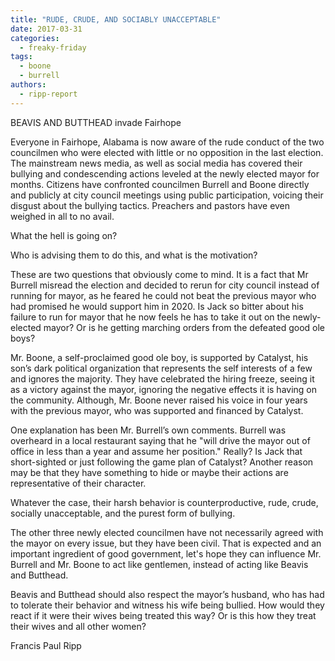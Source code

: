 ```yaml
---
title: "RUDE, CRUDE, AND SOCIABLY UNACCEPTABLE"
date: 2017-03-31
categories: 
  - freaky-friday
tags: 
  - boone
  - burrell
authors: 
  - ripp-report
---
```


BEAVIS AND BUTTHEAD invade Fairhope

Everyone in Fairhope, Alabama is now aware of the rude conduct of the two councilmen who were elected with little or no opposition in the last election. The mainstream news media, as well as social media has covered their bullying and condescending actions leveled at the newly elected mayor for months. Citizens have confronted councilmen Burrell and Boone directly and publicly at city council meetings using public participation, voicing their disgust about the bullying tactics. Preachers and pastors have even weighed in all to no avail.

What the hell is going on?

Who is advising them to do this, and what is the motivation?

These are two questions that obviously come to mind. It is a fact that Mr Burrell misread the election and decided to rerun for city council instead of running for mayor, as he feared he could not beat the previous mayor who had promised he would support him in 2020. Is Jack so bitter about his failure to run for mayor that he now feels he has to take it out on the newly-elected mayor? Or is he getting marching orders from the defeated good ole boys?

Mr. Boone, a self-proclaimed good ole boy, is supported by Catalyst, his son’s dark political organization that represents the self interests of a few and ignores the majority. They have celebrated the hiring freeze, seeing it as a victory against the mayor, ignoring the negative effects it is having on the community. Although, Mr. Boone never raised his voice in four years with the previous mayor, who was supported and financed by Catalyst.

One explanation has been Mr. Burrell’s own comments. Burrell was overheard in a local restaurant saying that he "will drive the mayor out of office in less than a year and assume her position." Really? Is Jack that short-sighted or just following the game plan of Catalyst? Another reason may be that they have something to hide or maybe their actions are representative of their character.

Whatever the case, their harsh behavior is counterproductive, rude, crude, socially unacceptable, and the purest form of bullying.

The other three newly elected councilmen have not necessarily agreed with the mayor on every issue, but they have been civil. That is expected and an important ingredient of good government, let's hope they can influence Mr. Burrell and Mr. Boone to act like gentlemen, instead of acting like Beavis and Butthead.

Beavis and Butthead should also respect the mayor’s husband, who has had to tolerate their behavior and witness his wife being bullied. How would they react if it were their wives being treated this way? Or is this how they treat their wives and all other women?

Francis Paul Ripp

